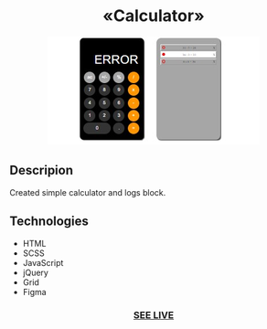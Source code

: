 <h1 align="center">«Calculator»</h1>

<div align="center"><img src="img/readme.jpg"/></div>

<h2>Descripion</h2>
 Created simple calculator and logs block.

<h2>Technologies</h2>

+ HTML
+ SCSS
+ JavaScript
+ jQuery 
+ Grid 
+ Figma

<h3 align="center"><a href="https://drozdovdenys.github.io/calculator/">SEE LIVE</a></h3>
